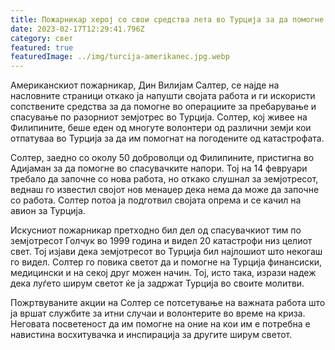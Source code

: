 ```yaml
---
title: Пожарникар херој со свои средства лета во Турција за да помогне!
date: 2023-02-17T12:29:41.796Z
category: свет
featured: true
featuredImage: ../img/turcija-amerikanec.jpg.webp
---
```


Американскиот пожарникар, Дин Вилијам Салтер, се најде на насловните страници откако ја напушти својата работа и ги искористи сопствените средства за да помогне во операциите за пребарување и спасување по разорниот земјотрес во Турција. Солтер, кој живее на Филипините, беше еден од многуте волонтери од различни земји кои отпатуваа во Турција за да им помогнат на погодените од катастрофата.

Солтер, заедно со околу 50 доброволци од Филипините, пристигна во Адијаман за да помогне во спасувачките напори. Тој на 14 февруари требало да започне со нова работа, но откако слушнал за земјотресот, веднаш го известил својот нов менаџер дека нема да може да започне со работа. Солтер потоа ја подготвил својата опрема и се качил на авион за Турција.

Искусниот пожарникар претходно бил дел од спасувачкиот тим по земјотресот Голчук во 1999 година и видел 20 катастрофи низ целиот свет. Тој изјави дека земјотресот во Турција бил најлошиот што некогаш го видел. Солтер го повика светот да и помогне на Турција финансиски, медицински и на секој друг можен начин. Тој, исто така, изрази надеж дека луѓето ширум светот ќе ја задржат Турција во своите молитви.

Пожртвуваните акции на Солтер се потсетување на важната работа што ја вршат службите за итни случаи и волонтерите во време на криза. Неговата посветеност да им помогне на оние на кои им е потребна е навистина восхитувачка и инспирација за другите ширум светот.
